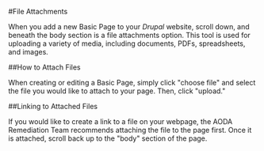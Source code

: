 #File Attachments

When you add a new Basic Page to your *Drupal* website, scroll down, and beneath the body section is a file attachments option. This tool is used for uploading a variety of media, including documents, PDFs, spreadsheets, and images. 

##How to Attach Files

When creating or editing a Basic Page, simply click "choose file" and select the file you would like to attach to your page. Then, click "upload."



##Linking to Attached Files

If you would like to create a link to a file on your webpage, the AODA Remediation Team recommends attaching the file to the page first. Once it is attached, scroll back up to the "body" section of the page. 

